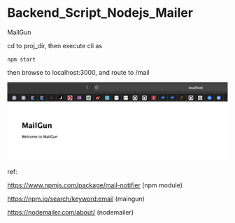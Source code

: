 # Backend_Script_Nodejs_Mailer
MailGun

cd to proj_dir, then execute cli as 

    npm start
    
then browse to localhost:3000, and route to /mail

![](https://raw.githubusercontent.com/QueenieCplusplus/Backend_Script_Nodejs_Mailer/main/output2.png)

ref:   

https://www.npmjs.com/package/mail-notifier (npm module)
  
https://npm.io/search/keyword:email (maingun)

https://nodemailer.com/about/ (nodemailer)
